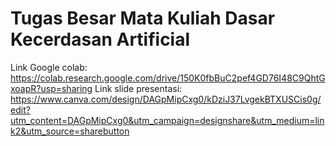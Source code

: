 # Tugas Besar Mata Kuliah Dasar Kecerdasan Artificial
Link Google colab: https://colab.research.google.com/drive/150K0fbBuC2pef4GD76I48C9QhtGxoapR?usp=sharing 
Link slide presentasi: https://www.canva.com/design/DAGpMipCxg0/kDziJ37LvgekBTXUSCis0g/edit?utm_content=DAGpMipCxg0&utm_campaign=designshare&utm_medium=link2&utm_source=sharebutton<br>

